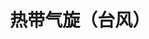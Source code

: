 ---
title: 热带气旋（台风）
tag: [guide, ios, storm, overview]
layout: guide-overview
description: 热带气旋（台风）数据API提供全球主要海洋流域的台风信息，包括台风实时位置、等级、气压、风力、速度，还可查询台风路径和台风预报信息。
permalink: /docs/ios-sdk/tropical-cyclone/
ref: 0-sdk-ios-tropical
---